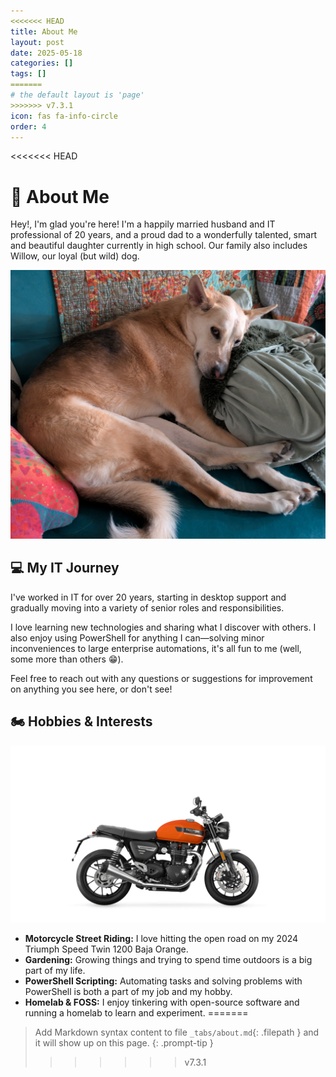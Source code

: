 ```yaml
---
<<<<<<< HEAD
title: About Me
layout: post
date: 2025-05-18
categories: []
tags: []
=======
# the default layout is 'page'
>>>>>>> v7.3.1
icon: fas fa-info-circle
order: 4
---
```


<<<<<<< HEAD
# 👋 About Me

Hey!, I'm glad you're here! I'm a happily married husband and IT professional of 20 years, and a proud dad to a wonderfully talented, smart and beautiful daughter currently in high school. Our family also includes Willow, our loyal (but wild) dog.

![Willow](/assets/imgs/about/willow.jpg)

## 💻 My IT Journey
I've worked in IT for over 20 years, starting in desktop support and gradually moving into a variety of senior roles and responsibilities.

I love learning new technologies and sharing what I discover with others. I also enjoy using PowerShell for anything I can—solving minor inconveniences to large enterprise automations, it's all fun to me (well, some more than others 😁).

Feel free to reach out with any questions or suggestions for improvement on anything you see here, or don't see!

## 🏍️ Hobbies & Interests

![My 2024 Triumph Speed Twin 1200 Baja Orange](/assets/imgs/about/triumph.png)

- **Motorcycle Street Riding:** I love hitting the open road on my 2024 Triumph Speed Twin 1200 Baja Orange.
- **Gardening:** Growing things and trying to spend time outdoors is a big part of my life.
- **PowerShell Scripting:** Automating tasks and solving problems with PowerShell is both a part of my job and my hobby.
- **Homelab & FOSS:** I enjoy tinkering with open-source software and running a homelab to learn and experiment.
=======
> Add Markdown syntax content to file `_tabs/about.md`{: .filepath } and it will show up on this page.
{: .prompt-tip }
>>>>>>> v7.3.1
